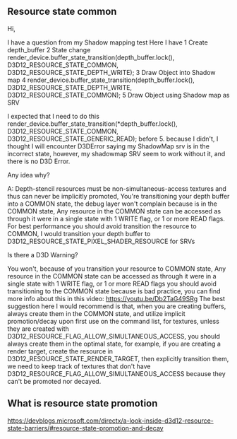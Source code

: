 ## Resource state common

Hi, 

I have a question from my Shadow mapping test 
Here I have 
1 Create depth_buffer
2 State change render_device.buffer_state_transition(depth_buffer.lock(), D3D12_RESOURCE_STATE_COMMON, D3D12_RESOURCE_STATE_DEPTH_WRITE);
3 Draw Object into Shadow map
4 render_device.buffer_state_transition(depth_buffer.lock(), D3D12_RESOURCE_STATE_DEPTH_WRITE, D3D12_RESOURCE_STATE_COMMON);
5 Draw Object using Shadow map as SRV 

I expected that I need to  do this
render_device.buffer_state_transition(*depth_buffer.lock(), D3D12_RESOURCE_STATE_COMMON, D3D12_RESOURCE_STATE_GENERIC_READ); 
before 5. 
because I didn't, I thought I will encounter D3DError saying my ShadowMap srv is in the incorrect state, however, my shadowmap SRV seem to work without it, and there is no D3D Error. 

Any idea why?

A:
Depth-stencil resources must be non-simultaneous-access textures and thus can never be implicitly promoted, You're transitioning your depth buffer into a COMMON state, the debug layer won't complain because is in the COMMON state, Any resource in the COMMON state can be accessed as through it were in a single state with 1 WRITE flag, or 1 or more READ flags. For best performance you should avoid transition the resource to COMMON, I would transition your depth buffer to D3D12_RESOURCE_STATE_PIXEL_SHADER_RESOURCE for SRVs 

Is there a D3D Warning? 

You won't, because of you transition your resource to COMMON state, Any resource in the COMMON state can be accessed as through it were in a single state with 1 WRITE flag, or 1 or more READ flags you should avoid transitioning to the COMMON state because is bad practice, you can find more info about this in this video: https://youtu.be/Db2TaG49SRg 
The best suggestion here I would recommend is that, when you are creating buffers, always create them in the COMMON state, and utilize implicit promotion/decay upon first use on the command list, for textures, unless they are created with D3D12_RESOURCE_FLAG_ALLOW_SIMULTANEOUS_ACCESS, you should always create them in the optimal state, for example, if you are creating a render target, create the resource in D3D12_RESOURCE_STATE_RENDER_TARGET, then explicitly transition them, we need to keep track of textures that don't have D3D12_RESOURCE_FLAG_ALLOW_SIMULTANEOUS_ACCESS because they can't be promoted nor decayed.


## What is resource state promotion
https://devblogs.microsoft.com/directx/a-look-inside-d3d12-resource-state-barriers/#resource-state-promotion-and-decay


